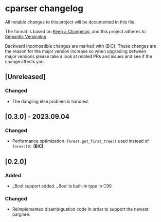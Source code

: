 # cparser changelog

All notable changes to this project will be documented in this file.

The format is based on [Keep a Changelog](https://keepachangelog.com/en/1.0.0/),
and this project adheres to [Semantic Versioning](https://semver.org/spec/v2.0.0.html).

Backward incompatible changes are marked with (BIC). These changes are the reason
for the major version increase so when upgrading between major versions please
take a look at related PRs and issues and see if the change affects you.

## [Unreleased]

### Changed

- The dangling else problem is handled.
## [0.3.0] - 2023.09.04

### Changed

- Performance optimization. `forest.get_first_tree()` used instead of `forest[0]` **(BIC)**.

## [0.2.0]

### Added

- _Bool support added. _Bool is built-in type in C99.

### Changed

- Reimplemented disambiguation code in order to support the newest parglare.